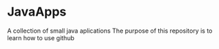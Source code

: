 # JavaApps
A collection of small java aplications
The purpose of this repository is to learn how to use github

